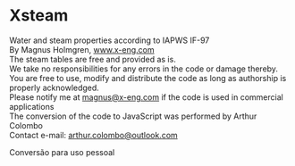 # Xsteam
 Water and steam properties according to IAPWS IF-97                                                     
 By Magnus Holmgren, www.x-eng.com                                                                       
 The steam tables are free and provided as is.                                                           
 We take no responsibilities for any errors in the code or damage thereby.                               
 You are free to use, modify and distribute the code as long as authorship is properly acknowledged.     
 Please notify me at magnus@x-eng.com if the code is used in commercial applications                     
 The conversion of the code to JavaScript was performed by Arthur Colombo                                
 Contact e-mail: arthur.colombo@outlook.com  

Conversão para uso pessoal
